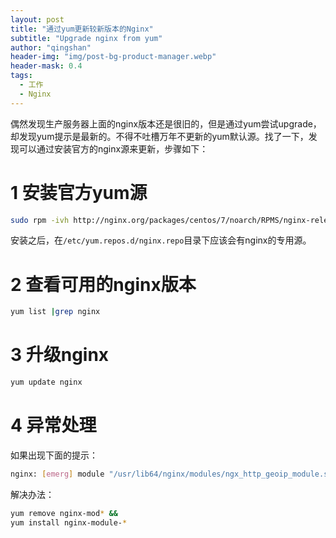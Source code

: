 ```yaml
---
layout: post
title: "通过yum更新较新版本的Nginx"
subtitle: "Upgrade nginx from yum"
author: "qingshan"
header-img: "img/post-bg-product-manager.webp"
header-mask: 0.4
tags:
  - 工作
  - Nginx 
---
```


偶然发现生产服务器上面的nginx版本还是很旧的，但是通过yum尝试upgrade，却发现yum提示是最新的。不得不吐槽万年不更新的yum默认源。找了一下，发现可以通过安装官方的nginx源来更新，步骤如下：

# 1 安装官方yum源

```bash
sudo rpm -ivh http://nginx.org/packages/centos/7/noarch/RPMS/nginx-release-centos-7-0.el7.ngx.noarch.rpm
```

安装之后，在`/etc/yum.repos.d/nginx.repo`目录下应该会有nginx的专用源。

# 2 查看可用的nginx版本

```bash
yum list |grep nginx
```

# 3 升级nginx

```bash
yum update nginx
```

# 4 异常处理

如果出现下面的提示：
```bash
nginx: [emerg] module "/usr/lib64/nginx/modules/ngx_http_geoip_module.so" version 1012002 instead of 1014002 in /usr/share/nginx/modules/mod-http-geoip.conf:1
```

解决办法：
```bash
yum remove nginx-mod* &&
yum install nginx-module-*
```
